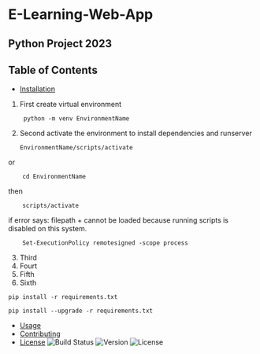 # E-Learning-Web-App

## Python Project 2023

## Table of Contents

- [Installation](#installation)

1. First create virtual environment

        python -m venv EnvironmentName

  2. Second activate the environment to install dependencies and runserver


        ```EnvironmentName/scripts/activate```

or

        cd EnvironmentName
then

        scripts/activate

if error says: filepath + cannot be loaded  because running scripts is disabled on this system.

        Set-ExecutionPolicy remotesigned -scope process
      
  3. Third
  4. Fourt
  5. Fifth
  6. Sixth


  ```pip install -r requirements.txt```

  ```pip install --upgrade -r requirements.txt```
  
- [Usage](#usage)
- [Contributing](#contributing)
- [License](#license)
![Build Status](https://img.shields.io/badge/Build-Passing-brightgreen)
![Version](https://img.shields.io/badge/Version-1.0-blue)
![License](https://img.shields.io/badge/License-MIT-red)
